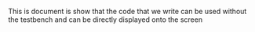 This is document is show that the code that we write can be used without the testbench and can be directly displayed onto the screen
